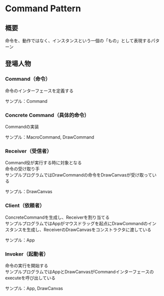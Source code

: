 # Command Pattern

## 概要
命令を、動作ではなく、インスタンスという一個の「もの」として表現するパターン

## 登場人物
### Command（命令）
命令のインターフェースを定義する  

サンプル：Command

### Concrete Command（具体的命令）
Commandの実装  

サンプル：MacroCommand, DrawCommand

### Receiver（受信者）
Command役が実行する時に対象となる  
命令の受け取り手  
サンプルプログラムではDrawCommandの命令をDrawCanvasが受け取っている

サンプル：DrawCanvas

### Client（依頼者）
ConcreteCommandを生成し、Receiverを割り当てる  
サンプルプログラムではAppがマウスドラッグを起点にDrawCommandのインスタンスを生成し、ReceiverのDrawCanvasをコンストラクタに渡している

サンプル：App

### Invoker（起動者）
命令の実行を開始する  
サンプルプログラムではAppとDrawCanvasがCommandインターフェースのexecuteを呼び出している

サンプル：App, DrawCanvas
